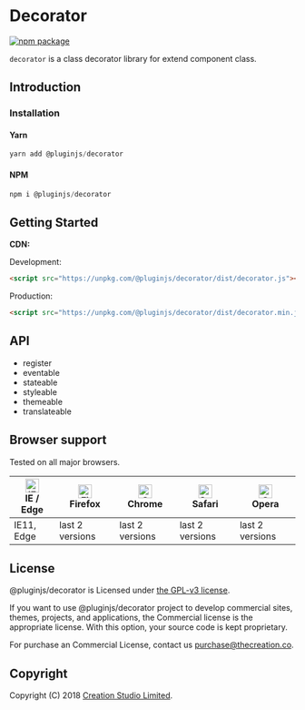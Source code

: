 # Decorator

[![npm package](https://img.shields.io/npm/v/@pluginjs/decorator.svg)](https://www.npmjs.com/package/@pluginjs/decorator)

`decorator` is a class decorator library for extend component class.

## Introduction

### Installation

#### Yarn

```javascript
yarn add @pluginjs/decorator
```

#### NPM

```javascript
npm i @pluginjs/decorator
```

## Getting Started

**CDN:**

Development:

```html
<script src="https://unpkg.com/@pluginjs/decorator/dist/decorator.js"></script>
```

Production:

```html
<script src="https://unpkg.com/@pluginjs/decorator/dist/decorator.min.js"></script>
```

## API

- register
- eventable
- stateable
- styleable
- themeable
- translateable

## Browser support

Tested on all major browsers.

| [<img src="https://raw.githubusercontent.com/alrra/browser-logos/master/src/edge/edge_48x48.png" alt="IE / Edge" width="24px" height="24px" />](http://godban.github.io/browsers-support-badges/)</br>IE / Edge | [<img src="https://raw.githubusercontent.com/alrra/browser-logos/master/src/firefox/firefox_48x48.png" alt="Firefox" width="24px" height="24px" />](http://godban.github.io/browsers-support-badges/)</br>Firefox | [<img src="https://raw.githubusercontent.com/alrra/browser-logos/master/src/chrome/chrome_48x48.png" alt="Chrome" width="24px" height="24px" />](http://godban.github.io/browsers-support-badges/)</br>Chrome | [<img src="https://raw.githubusercontent.com/alrra/browser-logos/master/src/safari/safari_48x48.png" alt="Safari" width="24px" height="24px" />](http://godban.github.io/browsers-support-badges/)</br>Safari | [<img src="https://raw.githubusercontent.com/alrra/browser-logos/master/src/opera/opera_48x48.png" alt="Opera" width="24px" height="24px" />](http://godban.github.io/browsers-support-badges/)</br>Opera |
| --------- | --------- | --------- | --------- | --------- |
| IE11, Edge| last 2 versions| last 2 versions| last 2 versions| last 2 versions|

## License

@pluginjs/decorator is Licensed under [the GPL-v3 license](LICENSE).

If you want to use @pluginjs/decorator project to develop commercial sites, themes, projects, and applications, the Commercial license is the appropriate license. With this option, your source code is kept proprietary.

For purchase an Commercial License, contact us purchase@thecreation.co.

## Copyright

Copyright (C) 2018 [Creation Studio Limited](creationstudio.com).